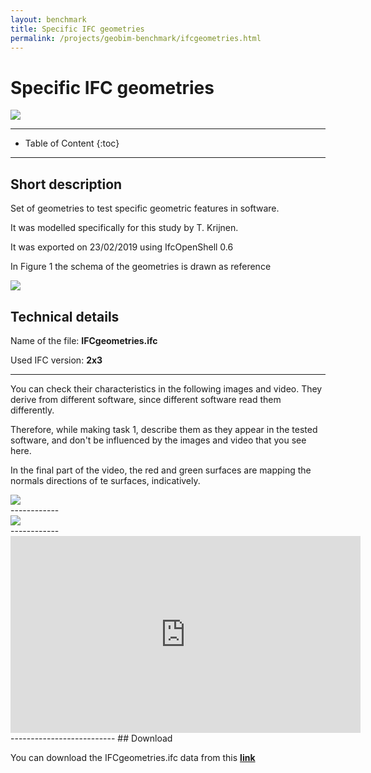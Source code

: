 ```yaml
---
layout: benchmark
title: Specific IFC geometries
permalink: /projects/geobim-benchmark/ifcgeometries.html
---
```


<h1>Specific IFC geometries</h1>

<div class="row">
  <div class="col-sm-12 col-xs-12"><img class="img-responsive" src="{{ "/projects/geobim-benchmark/img/Analytical-1.gif" }}"></div>
</div>

- - -

* Table of Content
{:toc}

- - -

## Short description

Set of geometries to test specific geometric features in software.

It was modelled specifically for this study by T. Krijnen.

It was exported on 23/02/2019 using IfcOpenShell 0.6

In Figure 1 the schema of the geometries is drawn as reference

<div class="row">
  <div class="col-sm-12 col-xs-12"><img class="img-responsive" src="{{ "/projects/geobim-benchmark/img/Analytical-Fig1.gif" }}" style="max-height: 300px"></div>
</div>

## Technical details

Name of the file: <strong>IFCgeometries.ifc</strong>

Used IFC version: **2x3**

------------------

You can check their characteristics in the following images and video. They derive from different software, since different software read them differently.

Therefore, while making task 1, describe them as they appear in the tested software, and don't be influenced by the images and video that you see here.

In the final part of the video, the red and green surfaces are mapping the normals directions of te surfaces, indicatively.

<div class="row">
	<img class="img-responsive" src="{{ "/projects/geobim-benchmark/img/Analytical-Fig2.jpg" }}" >
</div>
------------
<div class="row">
	<img class="img-responsive" src="{{ "/projects/geobim-benchmark/img/Analytical-Fig3.jpg" }}"  >
</div>
------------
<iframe width="560" height="315" src="https://www.youtube.com/embed/dE3TCGO1-3s" frameborder="0" allow="accelerometer; autoplay; encrypted-media; gyroscope; picture-in-picture" allowfullscreen></iframe>
--------------------------
## Download

You can download the IFCgeometries.ifc data from this [**link**](https://www.dropbox.com/s/6lh9q8mzxwlzdi4/IFCgeometries.ifc?dl=0)
